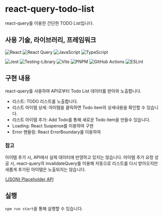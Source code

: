 # react-query-todo-list

react-query를 이용한 간단한 TODO List입니다.

## 사용 기술, 라이브러리, 프레임워크

![React](https://img.shields.io/badge/react-%2320232a.svg?style=for-the-badge&logo=react&logoColor=%2361DAFB)
![React Query](https://img.shields.io/badge/-React%20Query-FF4154?style=for-the-badge&logo=react%20query&logoColor=white)
![JavaScript](https://img.shields.io/badge/javascript-%23323330.svg?style=for-the-badge&logo=javascript&logoColor=%23F7DF1E)
![TypeScript](https://img.shields.io/badge/typescript-%23007ACC.svg?style=for-the-badge&logo=typescript&logoColor=white)

![Jest](https://img.shields.io/badge/-jest-%23C21325?style=for-the-badge&logo=jest&logoColor=white)
![Testing-Library](https://img.shields.io/badge/-TestingLibrary-%23E33332?style=for-the-badge&logo=testing-library&logoColor=white)
![Vite](https://img.shields.io/badge/vite-%23646CFF.svg?style=for-the-badge&logo=vite&logoColor=white)
![PNPM](https://img.shields.io/badge/pnpm-%234a4a4a.svg?style=for-the-badge&logo=pnpm&logoColor=f69220)
![GitHub Actions](https://img.shields.io/badge/github%20actions-%232671E5.svg?style=for-the-badge&logo=githubactions&logoColor=white)
![ESLint](https://img.shields.io/badge/ESLint-4B3263?style=for-the-badge&logo=eslint&logoColor=white)

## 구현 내용

react-query를 사용하여 API로부터 Todo List 데이터를 받아와 노출합니다.

- 리스트: TODO 리스트를 노출합니다.
- 리스트 아이템 상세: 아이템을 클릭하면 Todo item의 상세내용을 확인할 수 있습니다.
- 리스트 아이템 추가: Add Todo를 통해 새로운 Todo item을 만들수 있습니다.
- Loading: React Suspense를 이용하여 구현
- Error 핸들링: React ErrorBoundary를 이용하여

### 참고

아이템 추가 시, API에서 실제 데이터에 반영하고 있지는 않습니다. 아이템 추가 요청 성공 시, react-query의 invalidateQuery를 이용해 자동으로 리스트를 다시 받아오지만 새롭게 추가된 아이템은 노출되지는 않습니다.

[{JSON} Placeholder API](https://jsonplaceholder.typicode.com)

## 실행

`npm run start`을 통해 실행할 수 있습니다.
